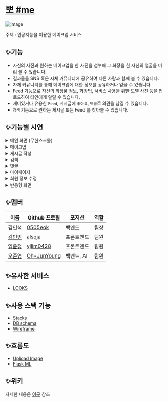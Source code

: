 # [뽀 #me](https://www.bbo-sharp.com)
![image](https://user-images.githubusercontent.com/91926455/160519675-28fa8e3b-63c7-4ce6-8859-b1aaa415d3c8.png)

주제 : 인공지능을 이용한 메이크업 서비스

## ✨기능

- 자신의 사진과 원하는 메이크업을 한 사진을 첨부해 그 화장을 한 자신의 얼굴을 미리 볼 수 있습니다.
- 결과물을 SNS 혹은 자체 커뮤니티에 공유하여 다른 사람과 함께 볼 수 있습니다.
- 자체 커뮤니티를 통해 메이크업에 대한 정보를 공유하거나 얻을 수 있습니다.
- Feed 기능으로 자신의 화장품 정보, 화장법, 서비스 사용을 위한 모델 사진 등을 업로드하여 타인에게 알릴 수 있습니다.
- 재미있거나 유용한 `Feed`, 게시글에 `좋아요`, `댓글`로 의견을 남길 수 있습니다.
- `검색` 기능으로 원하는 게시글 또는 Feed 를 찾아볼 수 있습니다.

## ✨기능별 시연
 <details>
<summary>메인 화면 (무한스크롤)</summary>
<div markdown="1">
  gif
  </div>
</details>
 <details>
<summary>메이크업</summary>
<div markdown="1">
  </div>
</details>
 <details>
<summary>게시글 작성</summary>
<div markdown="1">
  </div>
</details>
 <details>
<summary>검색</summary>
<div markdown="1">
  </div>
</details>
 <details>
<summary>댓글</summary>
<div markdown="1">
  </div>
</details>
 <details>
<summary>마이페이지</summary>
<div markdown="1">
  </div>
</details>
 <details>
<summary>회원 정보 수정</summary>
<div markdown="1">
  </div>
</details>
 <details>
<summary>반응형 화면</summary>
<div markdown="1">
  </div>
</details>

## ✨멤버

| 이름              | Github 프로필  | 포지션     | 역할 |
| ----------------- | -------------- | ---------- | ---- |
| [김민석](#김민석) | [0505eok]      | 백엔드     | 팀장 |
| [김민범](#김민범) | [alsqja]       | 프론트엔드  | 팀원 |
| [임윤정](#임윤정) | [yjlim0428]    | 프론트엔드  | 팀원 |
| [오준영](#오준영) | [Oh-JunYoung]  | 백엔드, AI | 팀원 |

[김민석]: https://github.com/alsqja/Make-up/wiki/Members#김민석
[김민범]: https://github.com/alsqja/Make-up/wiki/Members#김민범
[임윤정]: https://github.com/alsqja/Make-up/wiki/Members#임윤정
[오준영]: https://github.com/alsqja/Make-up/wiki/Members#오준영

[0505eok]: https://github.com/0505eok
[alsqja]: https://github.com/alsqja
[yjlim0428]: https://github.com/yjlim0428
[Oh-JunYoung]: https://github.com/Oh-JunYoung

## ✨유사한 서비스

- [LOOKS](https://play.google.com/store/apps/details?id=com.linecorp.looks.android&hl=ko&gl=US)

## ✨사용 스택 기능
- [Stacks](https://github.com/alsqja/Make-up/wiki/Tech-Stacks)
- [DB schema](https://github.com/alsqja/Make-up/wiki/DB-Schema)
- [Wireframe](https://github.com/alsqja/Make-up/wiki/Wireframe)

## ✨흐름도
- [Uplioad Image](https://github.com/alsqja/Make-up/wiki/SpringToFlask)
- [Flask ML](https://github.com/alsqja/Make-up/wiki/flask)

## ✨위키

자세한 내용은 [이곳](https://github.com/alsqja/Make-up/wiki) 참조
